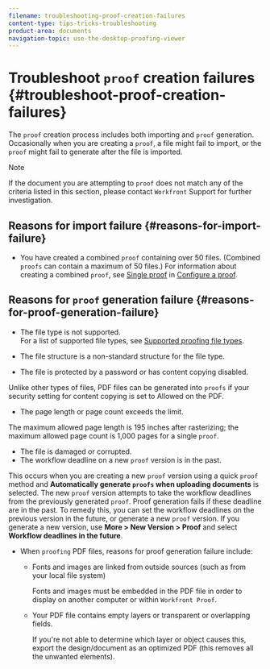 ```yaml
---
filename: troubleshooting-proof-creation-failures
content-type: tips-tricks-troubleshooting
product-area: documents
navigation-topic: use-the-desktop-proofing-viewer
---
```





# Troubleshoot `proof` creation failures {#troubleshoot-proof-creation-failures}

The `proof` creation process includes both importing and `proof` generation. Occasionally when you are creating a `proof`, a file might fail to import, or the `proof` might fail to generate after the file is imported.


>[!NOTE]
>
>If the document you are attempting to `proof` does not match any of the criteria listed in this section, please contact `Workfront`&nbsp;Support for further investigation.




## Reasons for import failure {#reasons-for-import-failure}




* You have created a combined `proof` containing over 50 files. (Combined `proofs` can contain a maximum of 50 files.) For information about creating a combined `proof`, see [Single proof](configure-proof.md#single-proof) in [Configure a proof](configure-proof.md).





## Reasons for `proof` generation failure {#reasons-for-proof-generation-failure}




* The file type is not supported.  
  For a list of supported file types, see [Supported proofing file types](supported-proofing-file-types.md).

* The file structure is a non-standard structure for the file type.
*  The file is protected by a password or has content copying disabled.


  Unlike other types of files, PDF files can be generated into `proofs` if your security setting for content copying is set to Allowed on the PDF.

*  The page length or page count exceeds the limit.


  The maximum allowed page length is 195 inches after rasterizing; the maximum allowed page count is 1,000 pages for a single `proof`.

* The file is damaged or corrupted.
*  The workflow deadline on a new `proof` version is in the past.  



  This occurs when you are creating a new `proof` version using a quick `proof` method and **Automatically generate `proofs` when uploading documents** is selected. The new `proof` version attempts to take the workflow deadlines from the previously generated `proof`. Proof generation fails if these deadline are in the past. To remedy this, you can set the workflow deadlines on the previous version in the future, or generate a new `proof` version. If you generate a new version, use&nbsp;**More > New Version > Proof** and select **Workflow deadlines in the future**.

* When `proofing` PDF files, reasons for proof generation failure include: 
    
    
    * Fonts and images are&nbsp;linked from outside sources (such as from your local file system) 
    
    
      Fonts and images must be embedded in the PDF file in order to display on another computer or within `Workfront Proof`.
    
    * Your PDF file contains empty layers or transparent or overlapping fields.
    
    
      If you're not able to determine which layer or object causes this, export the design/document as an optimized PDF (this removes all the unwanted elements).
    
    
    



